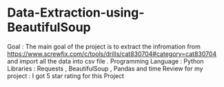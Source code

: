 # Data-Extraction-using-BeautifulSoup

Goal : The main goal of the project is to extract the infromation from https://www.screwfix.com/c/tools/drills/cat830704#category=cat830704 and import all the data into csv file . Programming Language : Python Libraries : Requests , BeautifulSoup , Pandas and time Review for my project : I got 5 star rating for this Project
